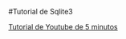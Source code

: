 #Tutorial de Sqlite3

[Tutorial de Youtube de 5 minutos](https://www.youtube.com/watch?v=girsuXz0yA8 "Tutorial")